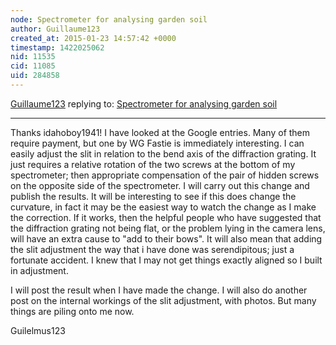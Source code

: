 ```yaml
---
node: Spectrometer for analysing garden soil
author: Guillaume123
created_at: 2015-01-23 14:57:42 +0000
timestamp: 1422025062
nid: 11535
cid: 11085
uid: 284858
---
```




[Guillaume123](../profile/Guillaume123) replying to: [Spectrometer for analysing garden soil](../notes/Guillaume123/01-21-2015/spectrometer-for-analysing-garden-soil)

----

Thanks idahoboy1941!
I have looked at the Google entries. Many of them require payment, but one by WG Fastie is immediately interesting. 
 I can easily adjust the slit in relation to the bend axis of the diffraction grating. It just requires a relative rotation of the two screws at the bottom of my spectrometer; then appropriate compensation of the pair of hidden screws on the opposite side of the spectrometer. I will carry out this change and publish the results. It will be interesting to see if this does change the curvature, in fact it may be the easiest way to watch the change as I make the correction. If it works, then the helpful people who have suggested that the diffraction grating not being flat, or the problem lying in the camera lens, will have an extra cause to "add to their bows". It will also mean that adding the slit adjustment the way that i have done was serendipitous; just a fortunate accident. I knew that I may not get things exactly aligned so I built in adjustment.

I will post the result when I have made the change. I will also do another post on the internal workings of the slit adjustment, with photos. But many things are piling onto me now.

Guilelmus123